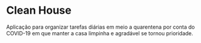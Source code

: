 # Clean House

Aplicação para organizar tarefas diárias em meio a quarentena por conta do COVID-19 em que manter a casa limpinha e agradável se tornou prioridade.